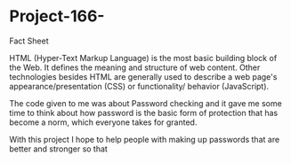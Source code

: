 # Project-166-
Fact Sheet

HTML (Hyper-Text Markup Language) is the most basic building block of the Web. It defines the meaning and structure of web content. Other technologies besides HTML are generally used to describe a web page's appearance/presentation (CSS) or functionality/ behavior (JavaScript).

The code given to me was about Password checking and it gave me some time to think about how password is the basic form of protection that has become a norm, which everyone takes for granted. 

With this project I hope to help people with making up passwords that are better and stronger so that 
